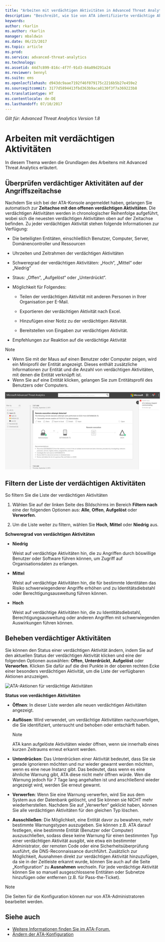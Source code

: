 ```yaml
---
title: "Arbeiten mit verdächtigen Aktivitäten in Advanced Threat Analytics | Microsoft-Dokumentation"
description: "Beschreibt, wie Sie von ATA identifizierte verdächtige Aktivitäten überprüfen."
keywords: 
author: rkarlin
ms.author: rkarlin
manager: mbaldwin
ms.date: 06/23/2017
ms.topic: article
ms.prod: 
ms.service: advanced-threat-analytics
ms.technology: 
ms.assetid: 44d7c899-816c-4f7f-91d3-84a09d291a24
ms.reviewer: bennyl
ms.suite: ems
ms.openlocfilehash: d943dc9aae7192f46f079175c2216b5b27e459e2
ms.sourcegitcommit: 3177d5894413fbd363b9aca8130f3f7a369223b8
ms.translationtype: HT
ms.contentlocale: de-DE
ms.lasthandoff: 07/10/2017
---
```

*Gilt für: Advanced Threat Analytics Version 1.8*



# Arbeiten mit verdächtigen Aktivitäten
<a id="working-with-suspicious-activities" class="xliff"></a>
In diesem Thema werden die Grundlagen des Arbeitens mit Advanced Threat Analytics erläutert.

## Überprüfen verdächtiger Aktivitäten auf der Angriffszeitachse
<a id="review-suspicious-activities-on-the-attack-time-line" class="xliff"></a>
Nachdem Sie sich bei der ATA-Konsole angemeldet haben, gelangen Sie automatisch zur **Zeitachse mit den offenen verdächtigen Aktivitäten**. Die verdächtigen Aktivitäten werden in chronologischer Reihenfolge aufgeführt, wobei sich die neuesten verdächtigen Aktivitäten oben auf der Zeitachse befinden.
Zu jeder verdächtigen Aktivität stehen folgende Informationen zur Verfügung:

-   Die beteiligten Entitäten, einschließlich Benutzer, Computer, Server, Domänencontroller und Ressourcen

-   Uhrzeiten und Zeitrahmen der verdächtigen Aktivitäten

-   Schweregrad der verdächtigen Aktivitäten: „Hoch“, „Mittel“ oder „Niedrig“

-   Staus: „Offen“, „Aufgelöst“ oder „Unterdrückt“.

-   Möglichkeit für Folgendes:

    -   Teilen der verdächtigen Aktivität mit anderen Personen in Ihrer Organisation per E-Mail.

    -   Exportieren der verdächtigen Aktivität nach Excel.

    -   Hinzufügen einer Notiz zu der verdächtigen Aktivität.

    -   Bereitstellen von Eingaben zur verdächtigen Aktivität.

-   Empfehlungen zur Reaktion auf die verdächtige Aktivität

> [!NOTE]
> -   Wenn Sie mit der Maus auf einen Benutzer oder Computer zeigen, wird ein Miniprofil der Entität angezeigt. Dieses enthält zusätzliche Informationen zur Entität und die Anzahl von verdächtigen Aktivitäten, mit denen die Entität verknüpft ist.
> -   Wenn Sie auf eine Entität klicken, gelangen Sie zum Entitätsprofil des Benutzers oder Computers.

![Abbildung der Zeitachse für verdächtige Aktivitäten von ATA](media/ATA-Suspicious-Activity-Timeline.JPG)

## Filtern der Liste der verdächtigen Aktivitäten
<a id="filter-suspicious-activities-list" class="xliff"></a>
So filtern Sie die Liste der verdächtigen Aktivitäten

1.  Wählen Sie auf der linken Seite des Bildschirms im Bereich **Filtern nach** eine der folgenden Optionen aus: **Alle**, **Offen**, **Aufgelöst** oder **Verworfen**.

2.  Um die Liste weiter zu filtern, wählen Sie **Hoch**, **Mittel** oder **Niedrig** aus.

**Schweregrad von verdächtigen Aktivitäten**

-   **Niedrig**

    Weist auf verdächtige Aktivitäten hin, die zu Angriffen durch böswillige Benutzer oder Software führen können, um Zugriff auf Organisationsdaten zu erlangen.

-   **Mittel**

    Weist auf verdächtige Aktivitäten hin, die für bestimmte Identitäten das Risiko schwerwiegenderer Angriffe erhöhen und zu Identitätsdiebstahl oder Berechtigungsausweitung führen können.

-   **Hoch**

    Weist auf verdächtige Aktivitäten hin, die zu Identitätsdiebstahl, Berechtigungsausweitung oder anderen Angriffen mit schwerwiegenden Auswirkungen führen können.




## Beheben verdächtiger Aktivitäten
<a id="remediating-suspicious-activities" class="xliff"></a>
Sie können den Status einer verdächtigen Aktivität ändern, indem Sie auf den aktuellen Status der verdächtigen Aktivität klicken und eine der folgenden Optionen auswählen: **Offen**, **Unterdrückt**, **Aufgelöst** oder **Verworfen**.
Klicken Sie dafür auf die drei Punkte in der oberen rechten Ecke einer besonders verdächtigen Aktivität, um die Liste der verfügbaren Aktionen anzuzeigen.

![ATA-Aktionen für verdächtige Aktivitäten](./media/sa-actions.png)

**Status von verdächtigen Aktivitäten**

-   **Öffnen**: In dieser Liste werden alle neuen verdächtigen Aktivitäten angezeigt.

-   **Auflösen**: Wird verwendet, um verdächtige Aktivitäten nachzuverfolgen, die Sie identifiziert, untersucht und behoben oder entschärft haben.

    > [!NOTE]
    > ATA kann aufgelöste Aktivitäten wieder öffnen, wenn sie innerhalb eines kurzen Zeitraums erneut erkannt werden.

-   **Unterdrücken**: Das Unterdrücken einer Aktivität bedeutet, dass Sie sie gerade ignorieren möchten und nur wieder gewarnt werden möchten, wenn es eine neue Instanz gibt. Das bedeutet, dass wenn es eine ähnliche Warnung gibt, ATA diese nicht mehr öffnen würde. Wen die Warnung jedoch für 7 Tage lang angehalten ist und anschließend wieder angezeigt wird, werden Sie erneut gewarnt.

- **Verwerfen**: Wenn Sie eine Warnung verwerfen, wird Sie aus dem System aus der Datenbank gelöscht, und Sie können sie NICHT mehr wiederherstellen. Nachdem Sie auf „Verwerfen“ geklickt haben, können Sie alle verdächtigen Aktivitäten für den gleichen Typ löschen.

- **Ausschließen**: Die Möglichkeit, eine Entität davor zu bewahren, mehr bestimmte Warnungstypen auszugeben. Sie können z.B. ATA darauf festlegen, eine bestimmte Entität (Benutzer oder Computer) auszuschließen, sodass diese keine Warnung für einen bestimmten Typ einer verdächtigen Aktivität ausgibt, wie etwa ein bestimmter Administrator, der remoten Code oder eine Sicherheitsüberprüfung ausführt, die DNS-Reconnaissance durchführt. Zusätzlich zur Möglichkeit, Ausnahmen direkt zur verdächtigen Aktivität hinzuzufügen, da sie in der Zeitleiste erkannt wurde, können Sie auch auf die Seite „Konfiguration“ zu **Ausnahmen** wechseln. Für jede verdächtige Aktivität können Sie so manuell ausgeschlossene Entitäten oder Subnetze hinzufügen oder entfernen (z.B. für Pass-the-Ticket). 
> [!NOTE]
> Die Seiten für die Konfiguration können nur von ATA-Administratoren bearbeitet werden.


## Siehe auch
<a id="see-also" class="xliff"></a>
- [Weitere Informationen finden Sie im ATA-Forum.](https://social.technet.microsoft.com/Forums/security/home?forum=mata)
- [Ändern der ATA-Konfiguration](modifying-ata-center-configuration.md)
